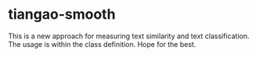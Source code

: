 # tiangao-smooth
This is a new approach for measuring text similarity and text classification.
The usage is within the class definition.
Hope for the best.
